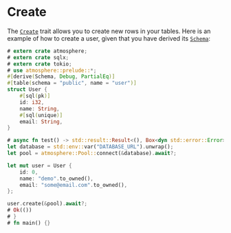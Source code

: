 # Create

The [`Create`] trait allows you to create new rows in your tables. Here is an example
of how to create a user, given that you have derived its [`Schema`]:

```rust
# extern crate atmosphere;
# extern crate sqlx;
# extern crate tokio;
# use atmosphere::prelude::*;
#[derive(Schema, Debug, PartialEq)]
#[table(schema = "public", name = "user")]
struct User {
    #[sql(pk)]
    id: i32,
    name: String,
    #[sql(unique)]
    email: String,
}

# async fn test() -> std::result::Result<(), Box<dyn std::error::Error>> {
let database = std::env::var("DATABASE_URL").unwrap();
let pool = atmosphere::Pool::connect(&database).await?;

let mut user = User {
    id: 0,
    name: "demo".to_owned(),
    email: "some@email.com".to_owned(),
};

user.create(&pool).await?;
# Ok(())
# }
# fn main() {}
```

[`Schema`]: https://docs.rs/atmosphere/latest/atmosphere/derive.Schema.html
[`Create`]: https://docs.rs/atmosphere/latest/atmosphere/trait.Create.html
